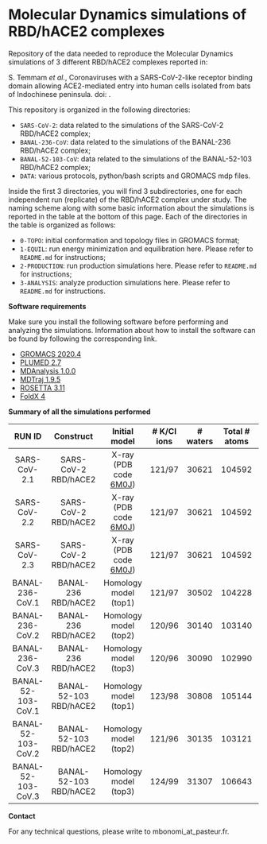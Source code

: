 # Molecular Dynamics simulations of RBD/hACE2 complexes 
Repository of the data needed to reproduce the Molecular Dynamics simulations of 3 different RBD/hACE2 complexes reported in:

S. Temmam *et al.*, Coronaviruses with a SARS-CoV-2-like receptor binding domain allowing ACE2-mediated entry into human cells isolated from bats of Indochinese peninsula. doi: .


This repository is organized in the following directories:
* `SARS-CoV-2`: data related to the simulations of the SARS-CoV-2 RBD/hACE2 complex;
* `BANAL-236-CoV`: data related to the simulations of the BANAL-236 RBD/hACE2 complex;
* `BANAL-52-103-CoV`: data related to the simulations of the BANAL-52-103 RBD/hACE2 complex;
* `DATA`: various protocols, python/bash scripts and GROMACS mdp files.

Inside the first 3 directories, you will find 3 subdirectories, one for each independent run (replicate) of the RBD/hACE2 complex
under study. The naming scheme along with some basic information about the simulations is reported in the table at the bottom of this page.
Each of the directories in the table is organized as follows:
* `0-TOPO`: initial conformation and topology files in GROMACS format;
* `1-EQUIL`: run energy minimization and equilibration here. Please refer to `README.md` for instructions;
* `2-PRODUCTION`: run production simulations here. Please refer to `README.md` for instructions; 
* `3-ANALYSIS`: analyze production simulations here. Please refer to `README.md` for instructions.

**Software requirements**

Make sure you install the following software before performing and analyzing the simulations. Information about
how to install the software can be found by following the corresponding link.  

* [GROMACS 2020.4](https://www.gromacs.org)
* [PLUMED 2.7](https://www.plumed.org)
* [MDAnalysis 1.0.0](https://www.mdanalysis.org)
* [MDTraj 1.9.5](https://www.mdtraj.org/1.9.5/index.html)
* [ROSETTA 3.11](https://www.rosettacommons.org)
* [FoldX 4](http://foldxsuite.crg.eu)

**Summary of all the simulations performed**

|   RUN ID	   |  Construct	| Initial model	| # K/Cl ions |	 # waters | Total # atoms | Production time [ns] |
| :------: |  :------:  |     :------:  | :------:    | :------:  | :------:      | :------:             |
| SARS-CoV-2.1 | SARS-CoV-2 RBD/hACE2 | X-ray (PDB code [6M0J](https://www.rcsb.org/structure/6M0J)) | 121/97 | 30621 | 104592 | 1000 |
| SARS-CoV-2.2 | SARS-CoV-2 RBD/hACE2 | X-ray (PDB code [6M0J](https://www.rcsb.org/structure/6M0J)) | 121/97 | 30621 | 104592 | 1000 |
| SARS-CoV-2.3 | SARS-CoV-2 RBD/hACE2 | X-ray (PDB code [6M0J](https://www.rcsb.org/structure/6M0J)) | 121/97 | 30621 | 104592 | 1000 |
| BANAL-236-CoV.1 | BANAL-236 RBD/hACE2 | Homology model (top1) | 121/97 | 30502 | 104228 | 1000 |
| BANAL-236-CoV.2 | BANAL-236 RBD/hACE2 | Homology model (top2) | 120/96 | 30140 | 103140 | 1000 |
| BANAL-236-CoV.3 | BANAL-236 RBD/hACE2 | Homology model (top3) | 120/96 | 30090 | 102990 | 1000 |
| BANAL-52-103-CoV.1 | BANAL-52-103 RBD/hACE2 |	Homology model (top1) |	123/98	| 30808	| 105144 | 1000 |
| BANAL-52-103-CoV.2 | BANAL-52-103 RBD/hACE2 |	Homology model (top2) |	121/96	| 30135	| 103121 | 1000 |
| BANAL-52-103-CoV.3 | BANAL-52-103 RBD/hACE2 |	Homology model (top3) |	124/99	| 31307	| 106643 | 1000 |

**Contact**

For any technical questions, please write to mbonomi_at_pasteur.fr.
